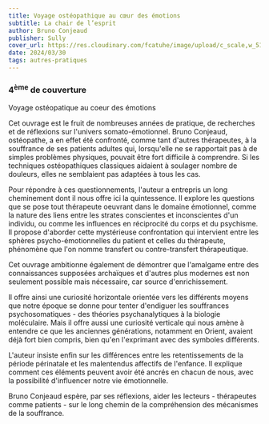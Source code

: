 ```yaml
---
title: Voyage ostéopathique au cœur des émotions
subtitle: La chair de l’esprit
author: Bruno Conjeaud
publisher: Sully
cover_url: https://res.cloudinary.com/fcatuhe/image/upload/c_scale,w_512/v1711899163/raphaele-rodellar.fr/bibliotheque/9782354321383.jpg
date: 2024/03/30
tags: autres-pratiques
---
```


### 4<sup>ème</sup> de couverture

Voyage ostéopatique au coeur des émotions

Cet ouvrage est le fruit de nombreuses années de pratique, de recherches et de réflexions sur l'univers somato-émotionnel. Bruno Conjeaud, ostéopathe, a en effet été confronté, comme tant d'autres thérapeutes, à la souffrance de ses patients adultes qui, lorsqu'elle ne se rapportait pas à de simples problèmes physiques, pouvait être fort difficile à comprendre. Si les techniques ostéopathiques classiques aidaient à soulager nombre de douleurs, elles ne semblaient pas adaptées à tous les cas.

Pour répondre à ces questionnements, l'auteur a entrepris un long cheminement dont il nous offre ici la quintessence. Il explore les questions que se pose tout thérapeute oeuvrant dans le domaine émotionnel, comme la nature des liens entre les strates conscientes et inconscientes d'un individu, ou comme les influences en réciprocité du corps et du psychisme. Il propose d'aborder cette mystérieuse confrontation qui intervient entre les sphères psycho-émotionnelles du patient et celles du thérapeute, phénomène que l'on nomme transfert ou contre-transfert thérapeutique.

Cet ouvrage ambitionne également de démontrer que l'amalgame entre des connaissances supposées archaïques et d'autres plus modernes est non seulement possible mais nécessaire, car source d'enrichissement.

Il offre ainsi une curiosité horizontale orientée vers les différents moyens que notre époque se donne pour tenter d'endiguer les souffrances psychosomatiques - des théories psychanalytiques à la biologie moléculaire. Mais il offre aussi une curiosité verticale qui nous amène à entendre ce que les anciennes générations, notamment en Orient, avaient déjà fort bien compris, bien qu'en l'exprimant avec des symboles différents.

L'auteur insiste enfin sur les différences entre les retentissements de la période périnatale et les malentendus affectifs de l'enfance. Il explique comment ces éléments peuvent avoir été ancrés en chacun de nous, avec la possibilité d'influencer notre vie émotionnelle.

Bruno Conjeaud espère, par ses réflexions, aider les lecteurs - thérapeutes comme patients - sur le long chemin de la compréhension des mécanismes de la souffrance.
